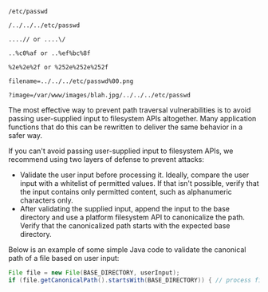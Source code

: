 ```
/etc/passwd
```

```
/../../../etc/passwd
```

```
....// or ....\/
```

```
..%c0%af or ..%ef%bc%8f
```

```
%2e%2e%2f or %252e%252e%252f
```

```
filename=../../../etc/passwd%00.png
```

```
?image=/var/www/images/blah.jpg/../../../etc/passwd
```

The most effective way to prevent path traversal vulnerabilities is to avoid passing user-supplied input to filesystem APIs altogether. Many application functions that do this can be rewritten to deliver the same behavior in a safer way.

If you can't avoid passing user-supplied input to filesystem APIs, we recommend using two layers of defense to prevent attacks:

- Validate the user input before processing it. Ideally, compare the user input with a whitelist of permitted values. If that isn't possible, verify that the input contains only permitted content, such as alphanumeric characters only.
- After validating the supplied input, append the input to the base directory and use a platform filesystem API to canonicalize the path. Verify that the canonicalized path starts with the expected base directory.

Below is an example of some simple Java code to validate the canonical path of a file based on user input:

```java
File file = new File(BASE_DIRECTORY, userInput); 
if (file.getCanonicalPath().startsWith(BASE_DIRECTORY)) { // process file }
```
